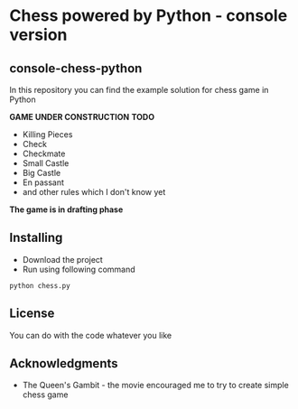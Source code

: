 # Chess powered by Python - console version
## console-chess-python

In this repository you can find the example solution for chess game in Python

**GAME UNDER CONSTRUCTION**
**TODO**
* Killing Pieces
* Check 
* Checkmate
* Small Castle
* Big Castle
* En passant
* and other rules which I don't know yet 

**The game is in drafting phase**

## Installing 
* Download the project
* Run using following command
```
python chess.py
```
## License
You can do with the code whatever you like

## Acknowledgments

* The Queen's Gambit - the movie encouraged me to try to create simple chess game
